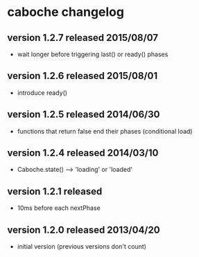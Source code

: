 
# caboche changelog


## version 1.2.7    released 2015/08/07

- wait longer before triggering last() or ready() phases


## version 1.2.6    released 2015/08/01

- introduce ready()


## version 1.2.5    released 2014/06/30

- functions that return false end their phases (conditional load)


## version 1.2.4    released 2014/03/10

- Caboche.state() --> 'loading' or 'loaded'


## version 1.2.1    released

- 10ms before each nextPhase


## version 1.2.0    released 2013/04/20

- initial version (previous versions don't count)

